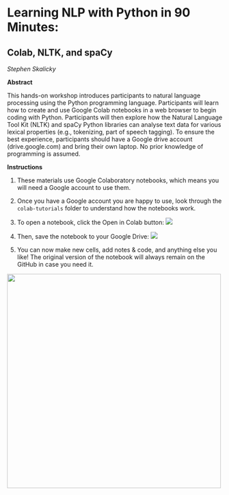 # Learning NLP with Python in 90 Minutes: 
## Colab, NLTK, and spaCy

*Stephen Skalicky*

**Abstract**

This hands-on workshop introduces participants to natural language processing using the Python programming language. Participants will learn how to create and use Google Colab notebooks in a web browser to begin coding with Python. Participants will then explore how the Natural Language Tool Kit (NLTK) and spaCy Python libraries can analyse text data for various lexical properties (e.g., tokenizing, part of speech tagging). To ensure the best
experience, participants should have a Google drive account (drive.google.com) and bring their own laptop. No prior knowledge of programming is assumed.

**Instructions**

1. These materials use Google Colaboratory notebooks, which means you will need a Google account to use them. 

2. Once you have a Google account you are happy to use, look through the `colab-tutorials` folder to understand how the notebooks work. 

3. To open a notebook, click the Open in Colab button: <img src = 'https://i.imgur.com/A6HnQEx.png'>

4. Then, save the notebook to your Google Drive: <img src = 'https://i.imgur.com/oIHM7TP.png'>

5. You can now make new cells, add notes & code, and anything else you like! The original version of the notebook will always remain on the GitHub in case you need it. 

<img src = 'https://i.imgur.com/l3djb9T.png>' width = '500'>